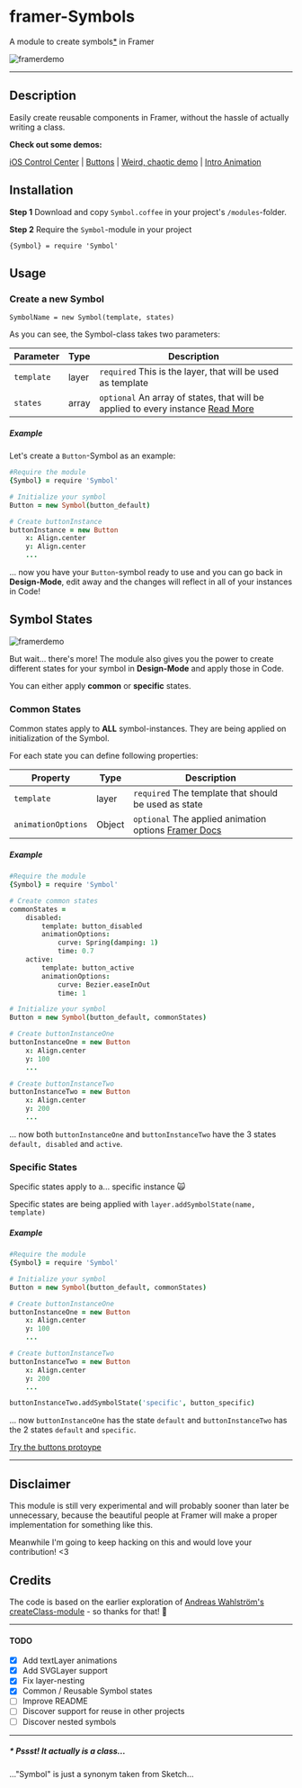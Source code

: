 # framer-Symbols
A module to create symbols[*](#-pssst-it-actually-is-a-class) in Framer

![framerdemo](https://dr5mo5s7lqrtc.cloudfront.net/items/3z2z2A3P353E0Z1M3C2V/Screen%20Recording%202017-08-05%20at%2004.02%20PM.gif?X-CloudApp-Visitor-Id=2808700&v=08cd0efb)

----------

## Description
Easily create reusable components in Framer, without the hassle of actually writing a class.

**Check out some demos:**

[iOS Control Center](https://framer.cloud/kHTCh/) | [Buttons](https://framer.cloud/qjNTq/) | [Weird, chaotic demo](https://framer.cloud/OEfot/) | [Intro Animation](https://framer.cloud/ZNUgv/)

## Installation

**Step 1** Download and copy `Symbol.coffee` in your project's `/modules`-folder.

**Step 2** Require the `Symbol`-module in your project

`{Symbol} = require 'Symbol'`

## Usage

### Create a new Symbol

`SymbolName = new Symbol(template, states)`

As you can see, the Symbol-class takes two parameters:

Parameter | Type | Description
-------- | ---- | -------
`template` | layer | `required` This is the layer, that will be used as template
`states` | array | `optional` An array of states, that will be applied to every instance [Read More](#symbol-states)

##### Example
Let's create a `Button`-Symbol as an example:

``` coffeescript
#Require the module
{Symbol} = require 'Symbol'

# Initialize your symbol
Button = new Symbol(button_default)

# Create buttonInstance
buttonInstance = new Button
	x: Align.center
	y: Align.center
	...
```

... now you have your `Button`-symbol ready to use and you can go back in **Design-Mode**, edit away and the changes will reflect in all of your instances in Code!

## Symbol States
![framerdemo](https://dr5mo5s7lqrtc.cloudfront.net/items/440L270G0E3I0a2n263W/Bildschirmfoto%202017-08-02%20um%2021.43.45.png?X-CloudApp-Visitor-Id=2808700&v=91c69262)

But wait... there's more! The module also gives you the power to create different states for your symbol in **Design-Mode** and apply those in Code.

You can either apply **common** or **specific** states.

### Common States
Common states apply to **ALL** symbol-instances.
They are being applied on initialization of the Symbol.

For each state you can define following properties:

Property | Type | Description
-------- | ---- | -------
`template` | layer | `required` The template that should be used as state
`animationOptions` | Object | `optional` The applied animation options [Framer Docs](https://framer.com/docs/#layer.states)

##### Example

```coffeescript
#Require the module
{Symbol} = require 'Symbol'

# Create common states
commonStates =
	disabled:
		template: button_disabled
		animationOptions:
			curve: Spring(damping: 1)
			time: 0.7
	active:
		template: button_active
		animationOptions:
			curve: Bezier.easeInOut
			time: 1

# Initialize your symbol
Button = new Symbol(button_default, commonStates)

# Create buttonInstanceOne
buttonInstanceOne = new Button
	x: Align.center
	y: 100
	...

# Create buttonInstanceTwo
buttonInstanceTwo = new Button
	x: Align.center
	y: 200
	...
```

... now both `buttonInstanceOne` and `buttonInstanceTwo` have the 3 states `default, disabled` and `active`.

### Specific States
Specific states apply to a... specific instance :scream_cat:

Specific states are being applied with `layer.addSymbolState(name, template)`

##### Example
```coffeescript
#Require the module
{Symbol} = require 'Symbol'

# Initialize your symbol
Button = new Symbol(button_default, commonStates)

# Create buttonInstanceOne
buttonInstanceOne = new Button
	x: Align.center
	y: 100
	...

# Create buttonInstanceTwo
buttonInstanceTwo = new Button
	x: Align.center
	y: 200
	...

buttonInstanceTwo.addSymbolState('specific', button_specific)
```

... now `buttonInstanceOne` has the state `default` and `buttonInstanceTwo` has the 2 states `default` and `specific`.

[Try the buttons protoype](https://framer.cloud/qjNTq/)

----------
## Disclaimer
This module is still very experimental and will probably sooner than later be unnecessary, because the beautiful people at Framer will make a proper implementation for something like this.

Meanwhile I'm going to keep hacking on this and would love your contribution! <3

## Credits
The code is based on the earlier exploration of [Andreas Wahlström's createClass-module](https://github.com/awt2542/createClass-for-Framer) - so thanks for that! :tada:

----------
#### TODO

- [x] Add textLayer animations
- [x] Add SVGLayer support
- [x] Fix layer-nesting
- [x] Common / Reusable Symbol states
- [ ] Improve README
- [ ] Discover support for reuse in other projects
- [ ] Discover nested symbols

----------
##### * Pssst! It actually is a class...
..."Symbol" is just a synonym taken from Sketch...
